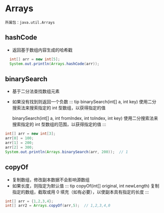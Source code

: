 # Arrays
  `所属包：java.util.Arrays`

## hashCode
  - 返回基于数组内容生成的哈希戳
```java
  int[] arr = new int[5];
  System.out.println(Arrays.hashCode(arr));
```

## binarySearch
  - 基于二分法查找数组元素
  - 如果没有找到则返回一个负数
::: tip
    binarySearch(int[] a, int key) 
    使用二分搜索法来搜索指定的 int 型数组，以获得指定的值

	binarySearch(int[] a, int fromIndex, int toIndex, int key) 
    使用二分搜索法来搜索指定的 int 型数组的范围，以获得指定的值
:::

```java
int[] arr = new int[3];
arr[0] = 100;
arr[1] = 200;
arr[2] = 300;
System.out.println(Arrays.binarySearch(arr, 200));  // 1
```

## copyOf
  - 复制数组，修改副本数据不会影响源数组
  - 如果长度，则指定为默认值
::: tip
copyOf(int[] original, int newLength) 
复制指定的数组，截取或用 0 填充（如有必要），以使副本具有指定的长度
:::
```java
int[] arr = {1,2,3,4};
int[] arr2 = Arrays.copyOf(arr,5);  // 1,2,3,4,0
```